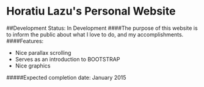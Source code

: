 # Horatiu Lazu's Personal Website
##Development Status: In Development
####The purpose of this website is to inform the public about what I love to do, and my accomplishments.
####Features:
* Nice parallax scrolling
* Serves as an introduction to BOOTSTRAP
* Nice graphics

#####Expected completion date: January 2015